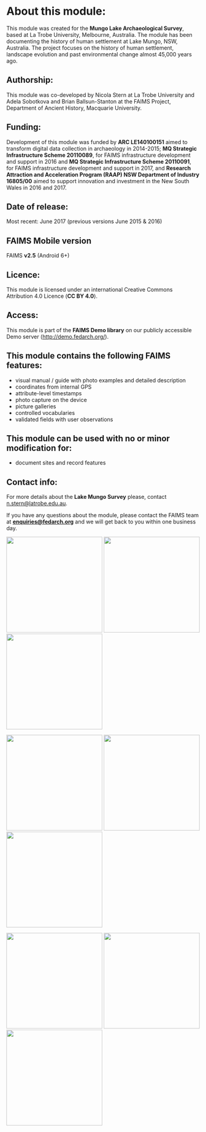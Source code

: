 # About this module:
This module was created for the **Mungo Lake Archaeological Survey**, based at La Trobe University, Melbourne, Australia. The module has been documenting the history of human settlement at Lake Mungo, NSW, Australia. The project focuses on the history of human settlement, landscape evolution and past environmental change almost 45,000 years ago.

## Authorship:
This module was co-developed by Nicola Stern at La Trobe University and Adela Sobotkova and Brian Ballsun-Stanton at the FAIMS Project, Department of Ancient History, Macquarie University.

## Funding:
Development of this module was funded by **ARC LE140100151** aimed to transform digital data collection in archaeology in 2014-2015; **MQ Strategic Infrastructure Scheme 20110089**, for FAIMS infrastructure development and support in 2016 and **MQ Strategic Infrastructure Scheme 20110091**, for FAIMS infrastructure development and support in 2017, and **Research Attraction and Acceleration Program (RAAP) NSW Department of Industry 16805/00** aimed to support innovation and investment in the New South Wales in 2016 and 2017.


## Date of release:
Most recent: June 2017 (previous versions June 2015 & 2016)

## FAIMS Mobile version
FAIMS **v2.5** (Android 6+)

## Licence:
This module is licensed under an international Creative Commons Attribution 4.0 Licence (**CC BY 4.0**).

## Access:
This module is part of the **FAIMS Demo library** on our publicly accessible Demo server (http://demo.fedarch.org/). 

## This module contains the following FAIMS features:
* visual manual / guide with photo examples and detailed  description
* coordinates from internal GPS
* attribute-level timestamps
* photo capture on the device
* picture galleries
* controlled vocabularies
* validated fields with user observations


## This module can be used with no or minor modification for:
* document sites and record features


## Contact info:
For more details about the **Lake Mungo Survey** please, contact n.stern@latrobe.edu.au.

If you have any questions about the module, please contact the FAIMS team at **enquiries@fedarch.org** and we will get back to you within one business day.

<p align="left">
  <img src="https://github.com/FAIMS/Lake-Mungo/blob/master/screenshots/Screenshot_20170913-101529.png" width="250"/>
  <img src="https://github.com/FAIMS/Lake-Mungo/blob/master/screenshots/Screenshot_20170913-101558.png" width="250"/>
  <img src="https://github.com/FAIMS/Lake-Mungo/blob/master/screenshots/Screenshot_20170913-101645.png" width="250"/>
</p>

<p align="left">
  <img src="https://github.com/FAIMS/Lake-Mungo/blob/master/screenshots/Screenshot_20170913-101652.png" width="250"/>
  <img src="https://github.com/FAIMS/Lake-Mungo/blob/master/screenshots/Screenshot_20170913-101703.png" width="250"/>
  <img src="https://github.com/FAIMS/Lake-Mungo/blob/master/screenshots/Screenshot_20170913-101713.png" width="250"/>
</p>

<p align="left">
  <img src="https://github.com/FAIMS/Lake-Mungo/blob/master/screenshots/Screenshot_20170913-102007.png" width="250"/>
  <img src="https://github.com/FAIMS/Lake-Mungo/blob/master/screenshots/Screenshot_20170913-102213.png" width="250"/>
  <img src="https://github.com/FAIMS/Lake-Mungo/blob/master/screenshots/Screenshot_20170913-102224.png" width="250"/>
</p>

